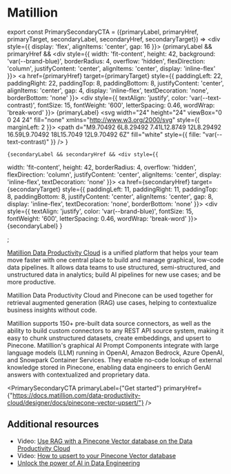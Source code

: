 # Matillion

export const PrimarySecondaryCTA = ({primaryLabel, primaryHref, primaryTarget, secondaryLabel, secondaryHref, secondaryTarget}) => <div style={{
  display: 'flex',
  alignItems: 'center',
  gap: 16
}}>
   {primaryLabel && primaryHref && <div style={{
  width: 'fit-content',
  height: 42,
  background: 'var(--brand-blue)',
  borderRadius: 4,
  overflow: 'hidden',
  flexDirection: 'column',
  justifyContent: 'center',
  alignItems: 'center',
  display: 'inline-flex'
}}>
      <a href={primaryHref} target={primaryTarget} style={{
  paddingLeft: 22,
  paddingRight: 22,
  paddingTop: 8,
  paddingBottom: 8,
  justifyContent: 'center',
  alignItems: 'center',
  gap: 4,
  display: 'inline-flex',
  textDecoration: 'none',
  borderBottom: 'none'
}}>
        <div style={{
  textAlign: 'justify',
  color: 'var(--text-contrast)',
  fontSize: 15,
  fontWeight: '600',
  letterSpacing: 0.46,
  wordWrap: 'break-word'
}}>
          {primaryLabel}
        </div>
        <svg width="24" height="24" viewBox="0 0 24 24" fill="none" xmlns="http://www.w3.org/2000/svg" style={{
  marginLeft: 2
}}>
          <path d="M9.70492 6L8.29492 7.41L12.8749 12L8.29492 16.59L9.70492 18L15.7049 12L9.70492 6Z" fill="white" style={{
  fille: "var(--text-contrast)"
}} />
        </svg>
      </a>
    </div>}

    {secondaryLabel && secondaryHref && <div style={{
  width: 'fit-content',
  height: 42,
  borderRadius: 4,
  overflow: 'hidden',
  flexDirection: 'column',
  justifyContent: 'center',
  alignItems: 'center',
  display: 'inline-flex',
  textDecoration: 'none'
}}>
        <a href={secondaryHref} target={secondaryTarget} style={{
  paddingLeft: 11,
  paddingRight: 11,
  paddingTop: 8,
  paddingBottom: 8,
  justifyContent: 'center',
  alignItems: 'center',
  gap: 8,
  display: 'inline-flex',
  textDecoration: 'none',
  borderBottom: 'none'
}}>
          <div style={{
  textAlign: 'justify',
  color: 'var(--brand-blue)',
  fontSize: 15,
  fontWeight: '600',
  letterSpacing: 0.46,
  wordWrap: 'break-word'
}}>
            {secondaryLabel}
          </div>
        </a>
      </div>}

  </div>;

[Matillion Data Productivity Cloud](https://www.matillion.com/) is a unified platform that helps your team move faster with one central place to build and manage graphical, low-code data pipelines. It allows data teams to use structured, semi-structured, and unstructured data in analytics; build AI pipelines for new use cases; and be more productive.

Matillion Data Productivity Cloud and Pinecone can be used together for retrieval augmented generation (RAG) use cases, helping to contextualize business insights without code.

Matillion supports 150+ pre-built data source connectors, as well as the ability to build custom connectors to any REST API source system, making it easy to chunk unstructured datasets, create embeddings, and upsert to Pinecone.
Matillion's graphical AI Prompt Components integrate with large language models (LLM) running in OpenAI, Amazon Bedrock, Azure OpenAI, and Snowpark Container Services. They enable no-code lookup of external knowledge stored in Pinecone, enabling data engineers to enrich GenAI answers with contextualized and proprietary data.

<PrimarySecondaryCTA primaryLabel={"Get started"} primaryHref={"https://docs.matillion.com/data-productivity-cloud/designer/docs/pinecone-vector-upsert/"} />

## Additional resources

* Video: [Use RAG with a Pinecone Vector database on the Data Productivity Cloud](https://www.youtube.com/watch?v=BsH7WlJdoFs)
* Video: [How to upsert to your Pinecone Vector database](https://www.youtube.com/watch?v=l9qt-EzLkgY)
* [Unlock the power of AI in Data Engineering](https://www.matillion.com/blog/matillion-new-ai-capabilities-for-data-engineering)
